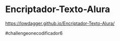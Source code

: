 # Encriptador-Texto-Alura

https://lowdagger.github.io/Encriptador-Texto-Alura/

#challengeonecodificador6
